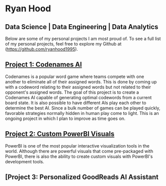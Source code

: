 # Ryan Hood
## Data Science | Data Engineering | Data Analytics

Below are some of my personal projects I am most proud of.  To see a full list of my personal projects, feel free to explore my Github at (https://github.com/ryanhood1995).


## [Project 1: Codenames AI](https://github.com/ryanhood1995/codenames_ai)

Codenames is a popular word game where teams compete with one another to eliminate all of their assigned words.  This is done by coming up with a codeword relating to their assigned words but not related to their opponent's assigned words.  The goal of this project is to create a Codenames AI capable of generating optimal codewords from a current board state.  It is also possible to have different AIs play each other to determine the best AI.  Since a bulk number of games can be played quickly, favorable strategies normally hidden in human play come to light.  This is an ongoing project in which I plan to improve as time goes on.




## [Project 2: Custom PowerBI Visuals](https://github.com/ryanhood1995/custom_powerbi_visuals)

PowerBI is one of the most popular interactive visualization tools in the world. Although there are powerful visuals that come pre-packaged with PowerBI, there is also the ability to create custom visuals with PowerBI's development tools.


## [Project 3: Personalized GoodReads AI Assistant
